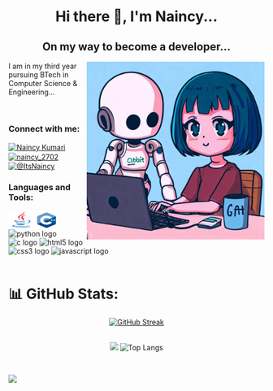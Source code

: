 ### <H1 align="middle">**Hi there** 👋, **I'm Naincy...**</H1>
#### <H2 align="middle">**On my way to become a developer...**</H2>

<img align="right" height="350" width="350" src="https://github.com/Naincy04/Naincy04/blob/564c90e6a3116160cd2a99949f939d4fe2fcade7/image.png" />

<p>I am in my third year pursuing BTech in Computer Science & Engineering...</p><br>
<h3 align="left">Connect with me:</h3>
<p align="left">
<a href="https://www.linkedin.com/in/Naincy Kumari" target="blank"><img align="center" src="https://raw.githubusercontent.com/rahuldkjain/github-profile-readme-generator/master/src/images/icons/Social/linked-in-alt.svg" alt="Naincy Kumari" height="30" width="40" /></a>
<a href="https://www.instagram.com/naincy_2702" target="blank"><img align="center" src="https://raw.githubusercontent.com/rahuldkjain/github-profile-readme-generator/master/src/images/icons/Social/instagram.svg" alt="naincy_2702" height="30" width="40" /></a>
<a href="https://twitter.com/@ItsNaincy" target="blank"><img align="center" src="https://github.com/rahuldkjain/github-profile-readme-generator/blob/master/src/images/icons/Social/twitter.svg" alt="@ItsNaincy" height="30" width="40" /></a>

<h3 align="left">Languages and Tools:</h3>
<div align="left" border="2px solid white">
  <img src="https://github.com/devicons/devicon/blob/v2.15.1/icons/java/java-original.svg" height="33" width="50" alt="java logo" />
  <img src="https://github.com/devicons/devicon/blob/v2.15.1/icons/cplusplus/cplusplus-original.svg" height="30" width="42" alt="c++ logo"  />
  <img src="https://cdn.jsdelivr.net/gh/devicons/devicon/icons/python/python-original.svg" height="30" width="42" alt="python logo"  />
  <img src="https://cdn.jsdelivr.net/gh/devicons/devicon/icons/c/c-original.svg" height="30" width="42" alt="c logo"  />
  <img src="https://cdn.jsdelivr.net/gh/devicons/devicon/icons/html5/html5-original.svg" height="30" width="42" alt="html5 logo"  />
  <img src="https://cdn.jsdelivr.net/gh/devicons/devicon/icons/css3/css3-original.svg" height="30" width="42" alt="css3 logo"  />
  <img src="https://cdn.jsdelivr.net/gh/devicons/devicon/icons/javascript/javascript-original.svg" height="30" width="42" alt="javascript logo"  />
  
  
</div>

<br>

# 📊 GitHub Stats:
<div align="center">
  
[![GitHub Streak](https://streak-stats.demolab.com/?user=Naincy04)](https://git.io/streak-stats)

  </div>
  
  <br/>
  
<div align="center"
  
![](https://github-readme-stats.vercel.app/api?username=Naincy04&theme=tokyonight&hide_border=false&include_all_commits=false&count_private=false)
![Top Langs](https://github-readme-stats.vercel.app/api/top-langs/?username=naincy04&layout=compact&theme=dark)

</div>

<br/>


[![](https://visitcount.itsvg.in/api?id=Naincy04&icon=0&color=0)](https://visitcount.itsvg.in)
